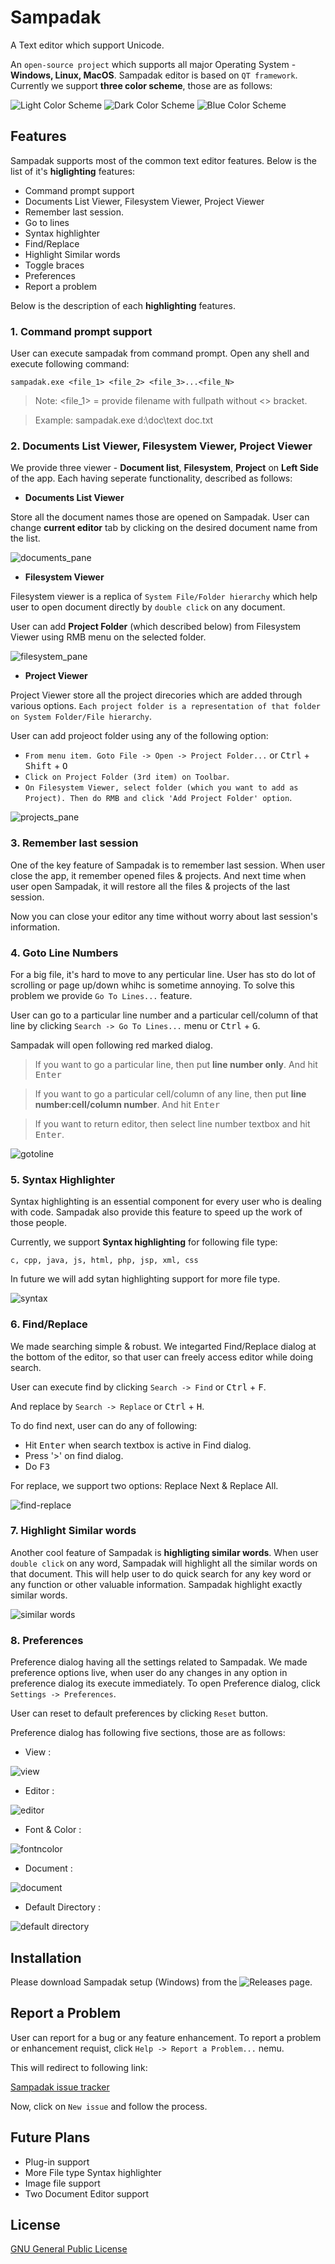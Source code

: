 # Sampadak
A Text editor which support Unicode.

An `open-source project` which supports all major Operating System - **Windows, Linux, MacOS**.
Sampadak editor is based on `QT framework`. Currently we support **three color scheme**, those are as follows:

![Light Color Scheme](https://user-images.githubusercontent.com/13361448/46593423-7f7eb080-cae9-11e8-8a21-0443bdfa6544.png)
![Dark Color Scheme](https://user-images.githubusercontent.com/13361448/46593429-8b6a7280-cae9-11e8-9b85-3e50135e4ce0.png)
![Blue Color Scheme](https://user-images.githubusercontent.com/13361448/46593433-958c7100-cae9-11e8-855e-23a2ba7fbf97.png)

## Features
Sampadak supports most of the common text editor features. Below is the list of it's **higlighting** features:

- Command prompt support
- Documents List Viewer, Filesystem Viewer, Project Viewer
- Remember last session.
- Go to lines
- Syntax highlighter
- Find/Replace
- Highlight Similar words
- Toggle braces
- Preferences
- Report a problem

Below is the description of each **highlighting** features.

### 1. Command prompt support

User can execute sampadak from command prompt. Open any shell and execute following command:
```
sampadak.exe <file_1> <file_2> <file_3>...<file_N>
```

> Note: <file_1> = provide filename with fullpath without <> bracket.

> Example: sampadak.exe d:\doc\text doc.txt

### 2. Documents List Viewer, Filesystem Viewer, Project Viewer
We provide three viewer - **Document list**, **Filesystem**, **Project** on **Left Side** of the app. Each having seperate functionality, described as follows:

- **Documents List Viewer**

Store all the document names those are opened on Sampadak. User can change **current editor** tab by clicking on the desired document name from the list.

![documents_pane](https://user-images.githubusercontent.com/13361448/46593064-0598f800-cae6-11e8-9e8a-e6718eb45e4f.png)

- **Filesystem Viewer**

Filesystem viewer is a replica of `System File/Folder hierarchy` which help user to open document directly by `double click` on any document. 

User can add **Project Folder** (which described below) from Filesystem Viewer using RMB menu on the selected folder.

![filesystem_pane](https://user-images.githubusercontent.com/13361448/46593069-1cd7e580-cae6-11e8-86c5-ede36302f273.png)

- **Project Viewer**

Project Viewer store all the project direcories which are added through various options. `Each project folder is a representation of that folder on System Folder/File hierarchy`.

User can add projeoct folder using any of the following option:
- `From menu item. Goto File -> Open -> Project Folder...` or <kbd>Ctrl</kbd> + <kbd>Shift</kbd> + <kbd>O</kbd>
- `Click on Project Folder (3rd item) on Toolbar`.
- `On Filesystem Viewer, select folder (which you want to add as Project). Then do RMB and click 'Add Project Folder' option`.

![projects_pane](https://user-images.githubusercontent.com/13361448/46593074-35e09680-cae6-11e8-9623-88ab3192226e.png)

### 3. Remember last session
One of the key feature of Sampadak is to remember last session. When user close the app, it remember opened files & projects.
And next time when user open Sampadak, it will restore all the files & projects of the last session.

Now you can close your editor any time without worry about last session's information.

### 4. Goto Line Numbers
For a big file, it's hard to move to any perticular line. User has sto do lot of scrolling or page up/down whihc is sometime annoying. To solve this problem we provide `Go To Lines...` feature.

User can go to a particular line number and a particular cell/column of that line by clicking `Search -> Go To Lines...` menu or <kbd>Ctrl</kbd> + <kbd>G</kbd>.

Sampadak will open following red marked dialog.

> If you want to go a particular line, then put **line number only**. And hit <kbd>Enter</kbd>

> If you want to go a particular cell/column of any line, then put **line number:cell/column number**. And hit <kbd>Enter</kbd>

> If you want to return editor, then select line number textbox and hit <kbd>Enter</kbd>.

![gotoline](https://user-images.githubusercontent.com/13361448/46593088-66283500-cae6-11e8-9121-4168a19a803c.png)

### 5. Syntax Highlighter
Syntax highlighting is an essential component for every user who is dealing with code. Sampadak also provide this feature to speed up the work of those people.

Currently, we support **Syntax highlighting** for following file type:

`c, cpp, java, js, html, php, jsp, xml, css`

In future we will add sytan highlighting support for more file type.

![syntax](https://user-images.githubusercontent.com/13361448/46593095-8526c700-cae6-11e8-8aa6-91f3030a5a84.png)

### 6. Find/Replace
We made searching simple & robust. We integarted Find/Replace dialog at the bottom of the editor, so that user can freely access editor while doing search.

User can execute find by clicking `Search -> Find` or <kbd>Ctrl</kbd> + <kbd>F</kbd>.

And replace by `Search -> Replace` or <kbd>Ctrl</kbd> + <kbd>H</kbd>.

To do find next, user can do any of following:

- Hit <kbd>Enter</kbd> when search textbox is active in Find dialog.
- Press '>' on find dialog.
- Do <kbd>F3</kbd>

For replace, we support two options: Replace Next & Replace All.

![find-replace](https://user-images.githubusercontent.com/13361448/46593184-7a206680-cae7-11e8-9388-31ce79fb315a.png)

### 7. Highlight Similar words
Another cool feature of Sampadak is **highligting similar words**. When user `double click` on any word, Sampadak will highlight all the similar words on that document. This will help user to do quick search for any key word or any function or other valuable information. Sampadak highlight exactly similar words. 

![similar words](https://user-images.githubusercontent.com/13361448/46593205-9d4b1600-cae7-11e8-86a4-66b773a1a6f6.png)

### 8. Preferences
Preference dialog having all the settings related to Sampadak. We made preference options live, when user do any changes in any option in preference dialog its execute immediately. To open Preference dialog, click `Settings -> Preferences`.

User can reset to default preferences by clicking `Reset` button.

Preference dialog has following five sections, those are as follows:

* View :

![view](https://user-images.githubusercontent.com/13361448/46593238-e1d6b180-cae7-11e8-914c-d9fe44adeb2a.png)

* Editor :

![editor](https://user-images.githubusercontent.com/13361448/46593243-f0bd6400-cae7-11e8-89e6-42654672d82c.png)

* Font & Color :

![fontncolor](https://user-images.githubusercontent.com/13361448/46593247-003cad00-cae8-11e8-96f1-ea1062d14f04.png)

* Document :

![document](https://user-images.githubusercontent.com/13361448/46593253-0c286f00-cae8-11e8-8647-2a8ba40ae798.png)

* Default Directory :

![default directory](https://user-images.githubusercontent.com/13361448/46593258-15b1d700-cae8-11e8-99c3-0292ca012719.png)

## Installation

Please download Sampadak setup (Windows) from the ![Releases](https://github.com/abhinath84/Sampadak/releases) page.

## Report a Problem
User can report for a bug or any feature enhancement. To report a problem or enhancement requist, click `Help -> Report a Problem...` nemu.

This will redirect to following link:

[Sampadak issue tracker](https://github.com/abhinath84/Sampadak/issues)

Now, click on `New issue` and follow the process.

## Future Plans

- Plug-in support
- More File type Syntax highlighter
- Image file support
- Two Document Editor support

## License
[GNU General Public License](https://opensource.org/licenses/GPL-3.0)
